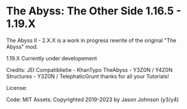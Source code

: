 # The Abyss: The Other Side 1.16.5 - 1.19.X
The Abyss II - 2.X.X is a work in progress rewrite of the original "The Abyss" mod.

1.19.X
Currently under developement

Credits:
JEI Compatiblietie - KhanTypo
TheAbyss - Y3Z0N / Y4Z0N
Structures - Y3Z0N / TelephaticGrunt thanks for all your Tutorials!

License:

Code: MIT
Assets: Copyrighted 2019-2023 by Jason Johnson (y3/y4)
